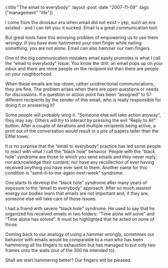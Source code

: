 {:title  "The email to everybody"
 :layout :post
 :date   "2007-11-09"
 :tags   ["management" "life"]}

I come from the dinosaur era when email did not exist – yep, such an era existed - and I can tell you: it sucked. Email is a great communication tool.

But great tools have this annoying problem of empowering us to use them wrongly. If you have ever hammered your own finger while nailing something, you are not alone. Email can also hammer our own fingers.

One of the big communication mistakes email easily promotes is what I call the "email to everybody" issue. You know the drill: an email pops up on your inbox and there are more people on the recipient list than there are people on your neighborhood.

When these emails are top-down, rather unidirectional communications, they are fine. The problem arises when there are open questions or needs for discussions. If a question or action point has been “assigned” to 57 different recipients by the sender of this email, who is really responsible for doing it or answering it?

Some people will probably wing it. “Someone else will take action anyway”, they may say. Others will try to interact by pressing the evil “Reply to All” button. After a couple of iterations and multiple recipients being active, a print out of the conversation would result in a pile of papers taller than the Eiffel tower.

It is no surprise that the “email to everybody” practice has led some people to react with what I call the “black hole” behavior. People with the “black hole” syndrome are those to which you send emails and they never reply; nor acknowledge their content; nor have any recollection of ever having received anything you have ever sent to them. Another name for this condition is “send-it-to-me-again-next-week” syndrome.

One starts to develop the “black hole” syndrome after many years of exposure to the “email to everybody” approach. After so much wasted energy our bodies learn that emails are not important and, if they are, someone else will take care of those issues.

I had a friend with severe “black hole” syndrome. He used to say that he organized his received emails in two folders: “Time alone will solve” and “Time alone has solved”. It must be highlighted that he acted on none of those.

Coming back to our analogy of using a hammer wrongly, sometimes our behavior with emails would be comparable to a man who has been hammering all his fingers to exhaustion but has managed to put only two frames onto the walls (out of the 300 he intended to).

Shall we start hammering better? Our fingers will be pleased.
